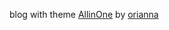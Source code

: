 blog with theme [AllinOne](https://github.com/orianna-zzo/AllinOne) by [orianna](https://github.com/orianna-zzo)

